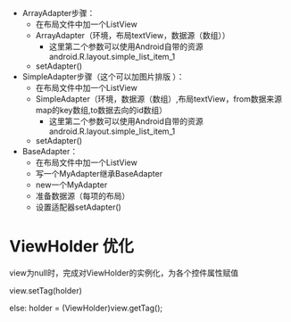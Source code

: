 + ArrayAdapter步骤：
  + 在布局文件中加一个ListView
  + ArrayAdapter（环境，布局textView，数据源（数组））
    + 这里第二个参数可以使用Android自带的资源android.R.layout.simple_list_item_1 
  + setAdapter()
+ SimpleAdapter步骤（这个可以加图片排版 ）：
  + 在布局文件中加一个ListView
  + SimpleAdapter（环境，数据源（数组）,布局textView，from数据来源map的key数组,to数据去向的id数组）
    + 这里第二个参数可以使用Android自带的资源android.R.layout.simple_list_item_1 
  + setAdapter()
+ BaseAdapter：
  + 在布局文件中加一个ListView
  + 写一个MyAdapter继承BaseAdapter
  + new一个MyAdapter
  + 准备数据源（每项的布局）
  + 设置适配器setAdapter()

# ViewHolder 优化

view为null时，完成对ViewHolder的实例化，为各个控件属性赋值

view.setTag(holder)

else: holder = (ViewHolder)view.getTag();







